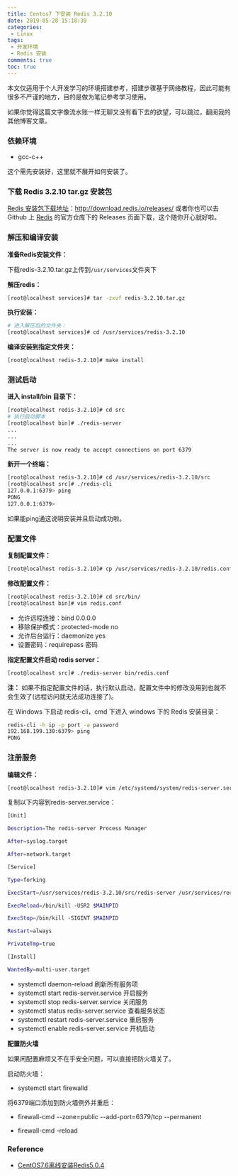 ```yaml
---
title: Centos7 下安装 Redis 3.2.10 
date: 2019-05-28 15:18:39
categories:
 - Linux
tags:
 - 开发环境
 - Redis 安装
comments: true
toc: true
---
```

本文仅适用于个人开发学习的环境搭建参考，搭建步骤基于网络教程，因此可能有很多不严谨的地方，目的是做为笔记参考学习使用。

如果你觉得这篇文字像流水账一样无聊又没有看下去的欲望，可以跳过，翻阅我的其他博客文章。

### 依赖环境
- gcc-c++

这个需先安装好，这里就不展开如何安装了。

### 下载 Redis 3.2.10 tar.gz 安装包

[Redis 安装包下载地址](http://download.redis.io/releases/)：http://download.redis.io/releases/ 
或者你也可以去 Github 上 [Redis](https://github.com/antirez/redis/releases) 的官方仓库下的 Releases 页面下载，这个随你开心就好啦。
<!--more-->
### 解压和编译安装

**准备Redis安装文件：**

下载redis-3.2.10.tar.gz上传到`/usr/services`文件夹下

**解压redis：**
```sh
[root@localhost services]# tar -zxvf redis-3.2.10.tar.gz
```

**执行安装：**
```sh
# 进入解压后的文件夹：
[root@localhost services]# cd /usr/services/redis-3.2.10
```

**编译安装到指定文件夹：**
```sh
[root@localhost redis-3.2.10]# make install 
```

### 测试启动

**进入 install/bin 目录下：**

```sh
[root@localhost redis-3.2.10]# cd src
# 执行启动脚本
[root@localhost bin]# ./redis-server
...
...
...
The server is now ready to accept connections on port 6379
```

**新开一个终端：**
```sh
[root@localhost redis-3.2.10]# cd /usr/services/redis-3.2.10/src
[root@localhost src]# ./redis-cli
127.0.0.1:6379> ping
PONG
127.0.0.1:6379> 
```
如果能ping通这说明安装并且启动成功啦。

### 配置文件

**复制配置文件：**
```sh
[root@localhost redis-3.2.10]# cp /usr/services/redis-3.2.10/redis.conf /usr/services/redis-3.2.10/src/bin/
```

**修改配置文件：**
```sh
[root@localhost redis-3.2.10]# cd src/bin/
[root@localhost bin]# vim redis.conf
```

- 允许远程连接：bind 0.0.0.0
- 移除保护模式：protected-mode no
- 允许后台运行：daemonize yes
- 设置密码：requirepass 密码

**指定配置文件启动 redis server：**
```sh
[root@localhost src]# ./redis-server bin/redis.conf
```

**注：** 如果不指定配置文件的话，执行默认启动，配置文件中的修改没用到也就不会生效了(远程访问就无法成功连接了)。

在 Windows 下启动 redis-cli，cmd 下进入 windows 下的 Redis 安装目录：
```sh
redis-cli -h ip -p port -a password
192.168.199.130:6379> ping
PONG
```

### 注册服务

**编辑文件：**
```sh
[root@localhost redis-3.2.10]# vim /etc/systemd/system/redis-server.service
```


复制以下内容到redis-server.service：

```sh
[Unit]

Description=The redis-server Process Manager

After=syslog.target

After=network.target

[Service]

Type=forking

ExecStart=/usr/services/redis-3.2.10/src/redis-server /usr/services/redis-3.2.10/src/bin/redis.conf        

ExecReload=/bin/kill -USR2 $MAINPID

ExecStop=/bin/kill -SIGINT $MAINPID

Restart=always

PrivateTmp=true

[Install]

WantedBy=multi-user.target
```


- systemctl daemon-reload 刷新所有服务项
- systemctl start redis-server.service 开启服务
- systemctl stop redis-server.service 关闭服务
- systemctl status redis-server.service 查看服务状态
- systemctl restart redis-server.service 重启服务
- systemctl enable redis-server.service  开机启动

**配置防火墙**

如果闲配置麻烦又不在乎安全问题，可以直接把防火墙关了。

启动防火墙：
- systemctl start firewalld

将6379端口添加到防火墙例外并重启：

- firewall-cmd --zone=public --add-port=6379/tcp --permanent

- firewall-cmd -reload



### Reference

- [CentOS7.6离线安装Redis5.0.4](https://www.cnblogs.com/xu-qian-gang/p/10671764.html)